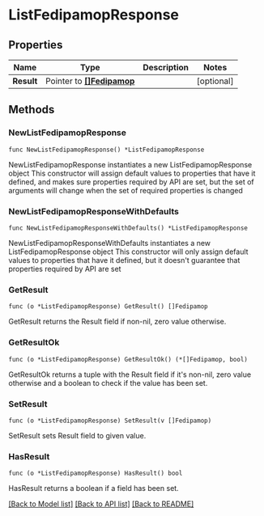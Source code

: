 # ListFedipamopResponse

## Properties

Name | Type | Description | Notes
------------ | ------------- | ------------- | -------------
**Result** | Pointer to [**[]Fedipamop**](Fedipamop.md) |  | [optional] 

## Methods

### NewListFedipamopResponse

`func NewListFedipamopResponse() *ListFedipamopResponse`

NewListFedipamopResponse instantiates a new ListFedipamopResponse object
This constructor will assign default values to properties that have it defined,
and makes sure properties required by API are set, but the set of arguments
will change when the set of required properties is changed

### NewListFedipamopResponseWithDefaults

`func NewListFedipamopResponseWithDefaults() *ListFedipamopResponse`

NewListFedipamopResponseWithDefaults instantiates a new ListFedipamopResponse object
This constructor will only assign default values to properties that have it defined,
but it doesn't guarantee that properties required by API are set

### GetResult

`func (o *ListFedipamopResponse) GetResult() []Fedipamop`

GetResult returns the Result field if non-nil, zero value otherwise.

### GetResultOk

`func (o *ListFedipamopResponse) GetResultOk() (*[]Fedipamop, bool)`

GetResultOk returns a tuple with the Result field if it's non-nil, zero value otherwise
and a boolean to check if the value has been set.

### SetResult

`func (o *ListFedipamopResponse) SetResult(v []Fedipamop)`

SetResult sets Result field to given value.

### HasResult

`func (o *ListFedipamopResponse) HasResult() bool`

HasResult returns a boolean if a field has been set.


[[Back to Model list]](../README.md#documentation-for-models) [[Back to API list]](../README.md#documentation-for-api-endpoints) [[Back to README]](../README.md)


